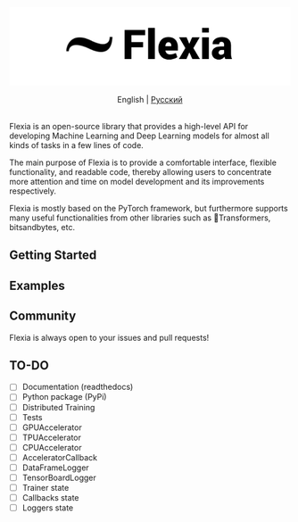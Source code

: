 ![Flexia logo](assets/images/flexia_logo.png)


<center>
English
|
<a href="README_ru.md">Русский</a>

</center><br>

Flexia is an open-source library that provides a high-level API for developing Machine Learning and Deep Learning models for almost all kinds of tasks in a few lines of code. 

The main purpose of Flexia is to provide a comfortable interface, flexible functionality, and readable code, thereby allowing users to concentrate more attention and time on model development and its improvements respectively.

Flexia is mostly based on the PyTorch framework, but furthermore supports many useful functionalities from other libraries such as 🤗Transformers, bitsandbytes, etc.


## Getting Started

## Examples

## Community

Flexia is always open to your issues and pull requests! 

## TO-DO

- [ ] Documentation (readthedocs)
- [ ] Python package (PyPi)
- [ ] Distributed Training 
- [ ] Tests
- [ ] GPUAccelerator
- [ ] TPUAccelerator
- [ ] CPUAccelerator
- [ ] AcceleratorCallback
- [ ] DataFrameLogger
- [ ] TensorBoardLogger
- [ ] Trainer state
- [ ] Callbacks state
- [ ] Loggers state